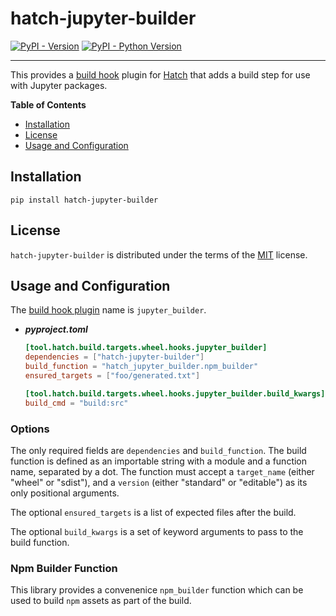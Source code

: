 # hatch-jupyter-builder

[![PyPI - Version](https://img.shields.io/pypi/v/hatch-jupyter-builder.svg)](https://pypi.org/project/hatch-jupyter-builder)
[![PyPI - Python Version](https://img.shields.io/pypi/pyversions/hatch-jupyter-builder.svg)](https://pypi.org/project/hatch-jupyter-builder)

---

This provides a [build hook](https://ofek.dev/hatch/latest/config/build/#build-hooks) plugin for [Hatch](https://github.com/ofek/hatch) that adds a build step for use with Jupyter packages.

**Table of Contents**

- [Installation](#installation)
- [License](#license)
- [Usage and Configuration](#usage_and_configuration)

## Installation

```console
pip install hatch-jupyter-builder
```

## License

`hatch-jupyter-builder` is distributed under the terms of the [MIT](https://spdx.org/licenses/MIT.html) license.

## Usage and Configuration

The [build hook plugin](https://ofek.dev/hatch/latest/plugins/build-hook/) name is `jupyter_builder`.

- **_pyproject.toml_**

  ```toml
  [tool.hatch.build.targets.wheel.hooks.jupyter_builder]
  dependencies = ["hatch-jupyter-builder"]
  build_function = "hatch_jupyter_builder.npm_builder"
  ensured_targets = ["foo/generated.txt"]

  [tool.hatch.build.targets.wheel.hooks.jupyter_builder.build_kwargs]
  build_cmd = "build:src"
  ```

### Options

The only required fields are `dependencies` and `build_function`.
The build function is defined as an importable string with a module and a function name, separated by a dot. The function must accept a
`target_name` (either "wheel" or "sdist"), and a `version` (either "standard" or "editable") as its only positional arguments.

The optional `ensured_targets` is a list of expected files after the build.

The optional `build_kwargs` is a set of keyword arguments to pass to the build
function.

### Npm Builder Function

This library provides a convenenice `npm_builder` function which can be
used to build `npm` assets as part of the build.
